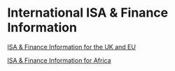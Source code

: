 # International ISA & Finance Information

[ISA & Finance Information for the UK and EU](International%20ISA%20&%20Finance%20Information%20e2dbf44a45c94e20ae146c625c8c51ba/ISA%20&%20Finance%20Information%20for%20the%20UK%20and%20EU%207a5161e5170e46bc8727fce5aed557d1.md)

[ISA & Finance Information for Africa](International%20ISA%20&%20Finance%20Information%20e2dbf44a45c94e20ae146c625c8c51ba/ISA%20&%20Finance%20Information%20for%20Africa%20c25f9cb95de547a491d508e8f6293464.md)
